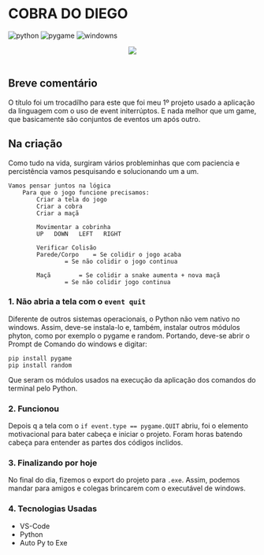 # COBRA DO DIEGO

![python](https://img.shields.io/badge/Python%20--%20blue?link=https%3A%2F%2Fwww.python.org/)
![pygame](https://img.shields.io/badge/Pygame%20--%20yellow?link=https%3A%2F%2Fwww.pygame.org%2Fnews)
![windowns](https://img.shields.io/badge/windows%20--%20gray)
<div align="center">
<img src="https://github.com/DiegoVelosoS/Cobra_pygame/assets/124423575/16ebe8cf-000f-4cb1-b4df-b32af6d461c8">
</div></br>

## Breve comentário
O título foi um trocadílho para este que foi meu 1º projeto usado a aplicação da linguagem com o uso de event initerrúptos. E nada melhor que um game, que basicamente são conjuntos de eventos um após outro.

## Na criação
Como tudo na vida, surgiram vários probleminhas que com paciencia e percistência vamos pesquisando e solucionando um a um.

```bach
Vamos pensar juntos na lógica
	Para que o jogo funcione precisamos:
		Criar a tela do jogo
		Criar a cobra
		Criar a maçã

		Movimentar a cobrinha
		UP   DOWN   LEFT   RIGHT

		Verificar Colisão
		Parede/Corpo	= Se colidir o jogo acaba
				= Se não colidir o jogo continua

		Maçã		= Se colidir a snake aumenta + nova maçã
				= Se não colidir jogo continua
```

### 1. Não abria a tela com o ```event quit```
Diferente de outros sistemas operacionais, o Python não vem nativo no windows. Assim, deve-se instala-lo e, também, instalar outros módulos phyton, como por exemplo o pygame e random.
Portando, deve-se abrir o Prompt de Comando do windows e digitar:
```bach
pip install pygame
pip install random
```
Que seram os módulos usados na execução da aplicação dos comandos do terminal pelo Python.

### 2. Funcionou
Depois q a tela com o ```if event.type == pygame.QUIT``` abriu, foi o elemento motivacional para bater cabeça e iniciar o projeto.
Foram horas batendo cabeça para entender as partes dos códigos inclidos.

### 3. Finalizando por hoje
No final do dia, fizemos o export do projeto para ```.exe```. Assim, podemos mandar para amigos e colegas brincarem com o executável de windows.

### 4. Tecnologias Usadas
* VS-Code
* Python
* Auto Py to Exe
